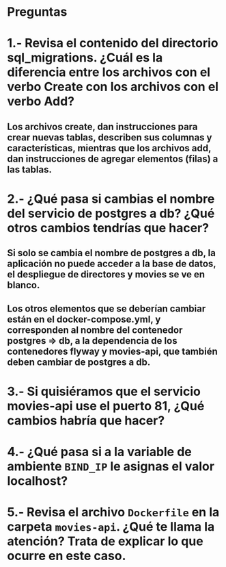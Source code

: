 # Preguntas

# 1.- Revisa el contenido del directorio sql_migrations. ¿Cuál es la diferencia entre los archivos con el verbo Create con los archivos con el verbo Add?

## Los archivos create, dan instrucciones para crear nuevas tablas, describen sus columnas y características, mientras que los archivos add, dan instrucciones de agregar elementos (filas) a las tablas. 

# 2.- ¿Qué pasa si cambias el nombre del servicio de postgres a db? ¿Qué otros cambios tendrías que hacer?

## Si solo se cambia el nombre de postgres a db, la aplicación no puede acceder a la base de datos, el despliegue de directores y movies se ve en blanco. 
## Los otros elementos que se deberían cambiar están en el docker-compose.yml, y corresponden al nombre del contenedor postgres => db, a la dependencia de los contenedores flyway y movies-api, que también deben cambiar de postgres a db.

# 3.- Si quisiéramos que el servicio movies-api use el puerto 81, ¿Qué cambios habría que hacer? 

## 

# 4.- ¿Qué pasa si a la variable de ambiente `BIND_IP` le asignas el valor localhost?

## 

# 5.- Revisa el archivo `Dockerfile` en la carpeta `movies-api`. ¿Qué te llama la atención? Trata de explicar lo que ocurre en este caso.

## 

